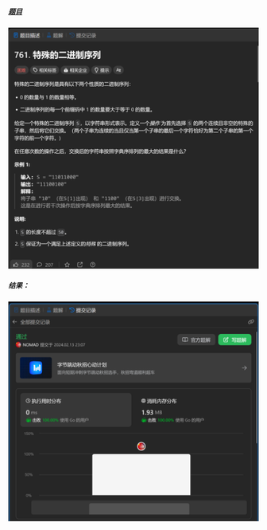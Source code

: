 ##### [题目](https://leetcode.cn/problems/special-binary-string/description/)
![pic](img.png)
##### 结果：
![pic](result.png)